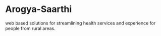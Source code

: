 # Arogya-Saarthi
web based solutions for streamlining health services and experience for people from rural areas.
